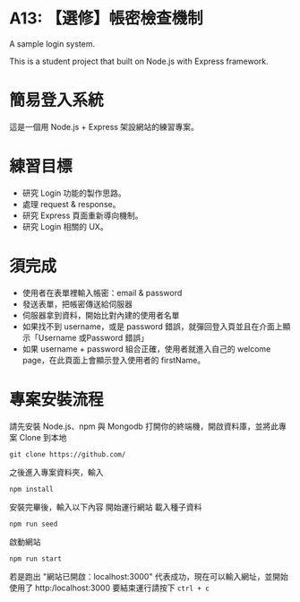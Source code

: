 # A13: 【選修】帳密檢查機制

A sample login system.

This is a student project that built on Node.js with Express framework.

# 簡易登入系統
這是一個用 Node.js + Express 架設網站的練習專案。

# 練習目標
* 研究 Login 功能的製作思路。
* 處理 request & response。
* 研究 Express 頁面重新導向機制。
* 研究 Login 相關的 UX。

# 須完成
* 使用者在表單裡輸入帳密：email & password
* 發送表單，把帳密傳送給伺服器
* 伺服器拿到資料，開始比對內建的使用者名單
* 如果找不到 username，或是 password 錯誤，就彈回登入頁並且在介面上顯示「Username 或Password 錯誤」
* 如果 username + password 組合正確，使用者就進入自己的 welcome page，在此頁面上會顯示登入使用者的 firstName。

# 專案安裝流程

請先安裝 Node.js、npm 與 Mongodb
打開你的終端機，開啟資料庫，並將此專案 Clone 到本地

``
git clone https://github.com/
``

之後進入專案資料夾，輸入

``
npm install
``

安裝完畢後，輸入以下內容 開始運行網站
載入種子資料 

``
npm run seed
``

啟動網站 

``
npm run start
``

若是跑出 "網站已開啟：localhost:3000" 代表成功，現在可以輸入網址，並開始使用了
http:/localhost:3000
要結束運行請按下 
``
ctrl + c
``
